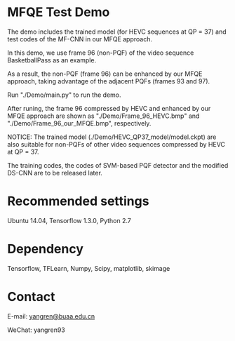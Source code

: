 # MFQE Test Demo 

The demo includes the trained model (for HEVC sequences at QP = 37) and test codes of the MF-CNN in our MFQE approach. 

In this demo, we use frame 96 (non-PQF) of the video sequence BasketballPass as an example. 

As a result, the non-PQF (frame 96) can be enhanced by our MFQE approach, taking advantage of the adjacent PQFs (frames 93 and 97).

Run "./Demo/main.py" to run the demo. 

After runing, the frame 96 compressed by HEVC and enhanced by our MFQE approach are shown as "./Demo/Frame_96_HEVC.bmp" and "./Demo/Frame_96_our_MFQE.bmp", respectively.


NOTICE: The trained model (./Demo/HEVC_QP37_model/model.ckpt) are also suitable for non-PQFs of other video sequences compressed by HEVC at QP = 37. 

The training codes, the codes of SVM-based PQF detector and the modified DS-CNN are to be released later.


# Recommended settings

Ubuntu 14.04, Tensorflow 1.3.0, Python 2.7

# Dependency

Tensorflow, TFLearn, Numpy, Scipy, matplotlib, skimage

# Contact

E-mail: yangren@buaa.edu.cn

WeChat: yangren93
